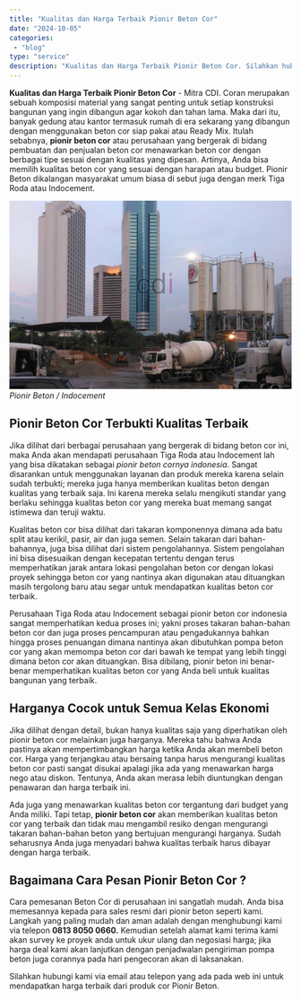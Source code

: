 ```yaml
---
title: "Kualitas dan Harga Terbaik Pionir Beton Cor"
date: "2024-10-05"
categories:
 - "blog"
type: "service"
description: "Kualitas dan Harga Terbaik Pionir Beton Cor. Silahkan hubungi kami via email atau telepon yang ada pada web ini untuk mendapatkan harga terbaik dari produk c..."
---
```


**Kualitas dan Harga Terbaik Pionir Beton Cor** - Mitra CDI. Coran merupakan sebuah komposisi material yang sangat penting untuk setiap konstruksi bangunan yang ingin dibangun agar kokoh dan tahan lama. Maka dari itu, banyak gedung atau kantor termasuk rumah di era sekarang yang dibangun dengan menggunakan beton cor siap pakai atau Ready Mix. Itulah sebabnya, **pionir beton cor** atau perusahaan yang bergerak di bidang pembuatan dan penjualan beton cor menawarkan beton cor dengan berbagai tipe sesuai dengan kualitas yang dipesan. Artinya, Anda bisa memilih kualitas beton cor yang sesuai dengan harapan atau budget. Pionir Beton dikalangan masyarakat umum biasa di sebut juga dengan merk Tiga Roda atau Indocement.

![Pionir Beton / Indocement](/images/blog/pioneer-tiga-roda.jpg)
*Pionir Beton / Indocement*

 ## Pionir Beton Cor Terbukti Kualitas Terbaik

Jika dilihat dari berbagai perusahaan yang bergerak di bidang beton cor ini, maka Anda akan mendapati perusahaan Tiga Roda atau Indocement lah yang bisa dikatakan sebagai _pionir beton cornya indonesia_. Sangat disarankan untuk menggunakan layanan dan produk mereka karena selain sudah terbukti; mereka juga hanya memberikan kualitas beton dengan kualitas yang terbaik saja. Ini karena mereka selalu mengikuti standar yang berlaku sehingga kualitas beton cor yang mereka buat memang sangat istimewa dan teruji waktu.

Kualitas beton cor bisa dilihat dari takaran komponennya dimana ada batu split atau kerikil, pasir, air dan juga semen. Selain takaran dari bahan-bahannya, juga bisa dilihat dari sistem pengolahannya. Sistem pengolahan ini bisa disesuaikan dengan kecepatan tertentu dengan terus memperhatikan jarak antara lokasi pengolahan beton cor dengan lokasi proyek sehingga beton cor yang nantinya akan digunakan atau dituangkan masih tergolong baru atau segar untuk mendapatkan kualitas beton cor terbaik.

Perusahaan Tiga Roda atau Indocement sebagai pionir beton cor indonesia sangat memperhatikan kedua proses ini; yakni proses takaran bahan-bahan beton cor dan juga proses pencampuran atau pengadukannya bahkan hingga proses penuangan dimana nantinya akan dibutuhkan pompa beton cor yang akan memompa beton cor dari bawah ke tempat yang lebih tinggi dimana beton cor akan dituangkan. Bisa dibilang, pionir beton ini benar-benar memperhatikan kualitas beton cor yang Anda beli untuk kualitas bangunan yang terbaik.

 ## Harganya Cocok untuk Semua Kelas Ekonomi

Jika dilihat dengan detail, bukan hanya kualitas saja yang diperhatikan oleh pionir beton cor melainkan juga harganya. Mereka tahu bahwa Anda pastinya akan mempertimbangkan harga ketika Anda akan membeli beton cor. Harga yang terjangkau atau bersaing tanpa harus mengurangi kualitas beton cor pasti sangat disukai apalagi jika ada yang menawarkan harga nego atau diskon. Tentunya, Anda akan merasa lebih diuntungkan dengan penawaran dan harga terbaik ini.

Ada juga yang menawarkan kualitas beton cor tergantung dari budget yang Anda miliki. Tapi tetap, **pionir beton cor** akan memberikan kualitas beton cor yang terbaik dan tidak mau mengambil resiko dengan mengurangi takaran bahan-bahan beton yang bertujuan mengurangi harganya. Sudah seharusnya Anda juga menyadari bahwa kualitas terbaik harus dibayar dengan harga terbaik.

 ## Bagaimana Cara Pesan Pionir Beton Cor ?

Cara pemesanan Beton Cor di perusahaan ini sangatlah mudah. Anda bisa memesannya kepada para sales resmi dari pionir beton seperti kami. Langkah yang paling mudah dan aman adalah dengan menghubungi kami via telepon **0813 8050 0660.** Kemudian setelah alamat kami terima kami akan survey ke proyek anda untuk ukur ulang dan negosiasi harga; jika harga deal kami akan lanjutkan dengan penjadwalan pengiriman pompa beton juga corannya pada hari pengecoran akan di laksanakan.

Silahkan hubungi kami via email atau telepon yang ada pada web ini untuk mendapatkan harga terbaik dari produk cor Pionir Beton.

